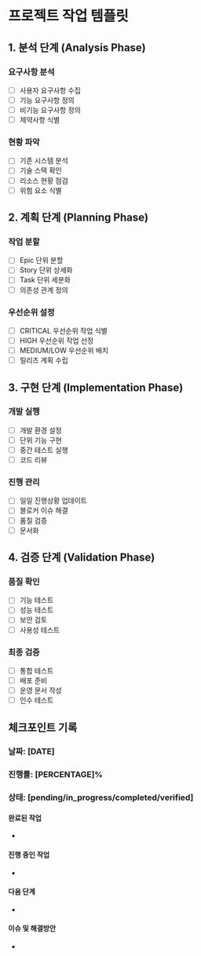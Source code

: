 # 프로젝트 작업 템플릿

## 1. 분석 단계 (Analysis Phase)

### 요구사항 분석
- [ ] 사용자 요구사항 수집
- [ ] 기능 요구사항 정의
- [ ] 비기능 요구사항 정의
- [ ] 제약사항 식별

### 현황 파악
- [ ] 기존 시스템 분석
- [ ] 기술 스택 확인
- [ ] 리소스 현황 점검
- [ ] 위험 요소 식별

## 2. 계획 단계 (Planning Phase)

### 작업 분할
- [ ] Epic 단위 분할
- [ ] Story 단위 상세화
- [ ] Task 단위 세분화
- [ ] 의존성 관계 정의

### 우선순위 설정
- [ ] CRITICAL 우선순위 작업 식별
- [ ] HIGH 우선순위 작업 선정
- [ ] MEDIUM/LOW 우선순위 배치
- [ ] 릴리즈 계획 수립

## 3. 구현 단계 (Implementation Phase)

### 개발 실행
- [ ] 개발 환경 설정
- [ ] 단위 기능 구현
- [ ] 중간 테스트 실행
- [ ] 코드 리뷰

### 진행 관리
- [ ] 일일 진행상황 업데이트
- [ ] 블로커 이슈 해결
- [ ] 품질 검증
- [ ] 문서화

## 4. 검증 단계 (Validation Phase)

### 품질 확인
- [ ] 기능 테스트
- [ ] 성능 테스트
- [ ] 보안 검토
- [ ] 사용성 테스트

### 최종 검증
- [ ] 통합 테스트
- [ ] 배포 준비
- [ ] 운영 문서 작성
- [ ] 인수 테스트

## 체크포인트 기록

### 날짜: [DATE]
### 진행률: [PERCENTAGE]%
### 상태: [pending/in_progress/completed/verified]

#### 완료된 작업
- 

#### 진행 중인 작업
- 

#### 다음 단계
- 

#### 이슈 및 해결방안
- 